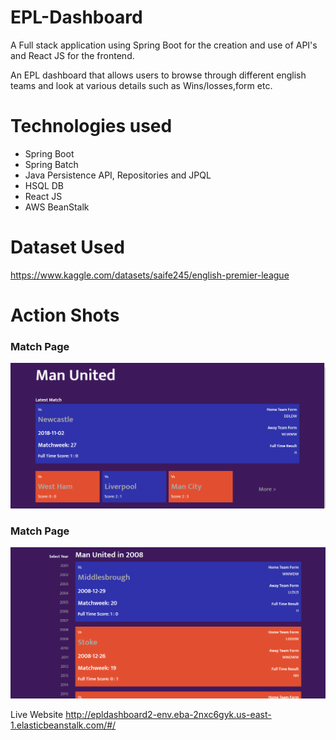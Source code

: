 # EPL-Dashboard

A Full stack application using Spring Boot for the creation and use of API's and React JS for the frontend.

An EPL dashboard that allows users to browse through different english teams and look at various details such as Wins/losses,form etc.

# Technologies used
- Spring Boot
- Spring Batch
- Java Persistence API, Repositories and JPQL
- HSQL DB
- React JS
- AWS BeanStalk

# Dataset Used
https://www.kaggle.com/datasets/saife245/english-premier-league

# Action Shots

### Match Page
![Match-Page](https://github.com/ArthurAnyanjo/EPL-Dashboard/blob/4124672c2b7326552e718744547788a16655eb1b/src/readme/Screenshot(1).png)


### Match Page
![Team-Page](https://github.com/ArthurAnyanjo/EPL-Dashboard/blob/90591731b44abc3f19aa28117613474719cf2532/src/readme/Screenshot%20(8).png)

Live Website
http://epldashboard2-env.eba-2nxc6gyk.us-east-1.elasticbeanstalk.com/#/

